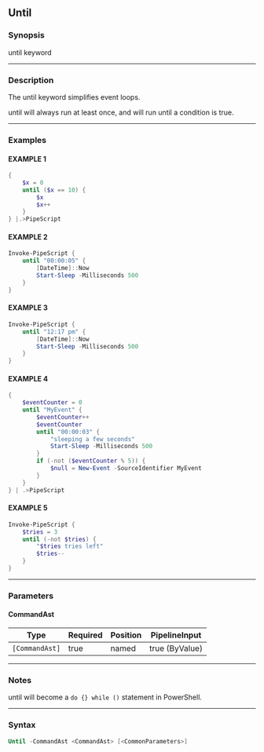 Until
-----




### Synopsis
until keyword



---


### Description

The until keyword simplifies event loops.

until will always run at least once, and will run until a condition is true.



---


### Examples
#### EXAMPLE 1
```PowerShell
{
    $x = 0
    until ($x == 10) {
        $x            
        $x++
    }        
} |.>PipeScript
```

#### EXAMPLE 2
```PowerShell
Invoke-PipeScript {
    until "00:00:05" {
        [DateTime]::Now
        Start-Sleep -Milliseconds 500
    } 
}
```

#### EXAMPLE 3
```PowerShell
Invoke-PipeScript {
    until "12:17 pm" {
        [DateTime]::Now
        Start-Sleep -Milliseconds 500
    } 
}
```

#### EXAMPLE 4
```PowerShell
{
    $eventCounter = 0
    until "MyEvent" {
        $eventCounter++
        $eventCounter
        until "00:00:03" {
            "sleeping a few seconds"
            Start-Sleep -Milliseconds 500
        }
        if (-not ($eventCounter % 5)) {
            $null = New-Event -SourceIdentifier MyEvent
        }
    }
} | .>PipeScript
```

#### EXAMPLE 5
```PowerShell
Invoke-PipeScript {
    $tries = 3
    until (-not $tries) {
        "$tries tries left"
        $tries--            
    }
}
```



---


### Parameters
#### **CommandAst**




|Type          |Required|Position|PipelineInput |
|--------------|--------|--------|--------------|
|`[CommandAst]`|true    |named   |true (ByValue)|





---


### Notes
until will become a ```do {} while ()``` statement in PowerShell.



---


### Syntax
```PowerShell
Until -CommandAst <CommandAst> [<CommonParameters>]
```
